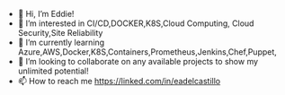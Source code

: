 - 👋 Hi, I’m Eddie!
- 👀 I’m interested in CI/CD,DOCKER,K8S,Cloud Computing, Cloud Security,Site Reliability
- 🌱 I’m currently learning Azure,AWS,Docker,K8S,Containers,Prometheus,Jenkins,Chef,Puppet,
- 💞️ I’m looking to collaborate on any available projects to show my unlimited potential!
- 📫 How to reach me https://linked.com/in/eadelcastillo

<!---
O0ni/O0ni is a ✨ special ✨ repository because its `README.md` (this file) appears on your GitHub profile.
You can click the Preview link to take a look at your changes.
--->
